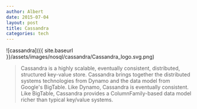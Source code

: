 ```yaml
---
author: Albert
date: 2015-07-04
layout: post
title: Cassandra
categories: tech
---
```


![cassandra]({{ site.baseurl }}/assets/images/nosql/cassandra/Cassandra_logo.svg.png)
 
> Cassandra is a highly scalable, eventually consistent, distributed, structured key-value store. Cassandra brings together the distributed systems technologies from Dynamo and the data model from Google's BigTable. Like Dynamo, Cassandra is eventually consistent. Like BigTable, Cassandra provides a ColumnFamily-based data model richer than typical key/value systems.


